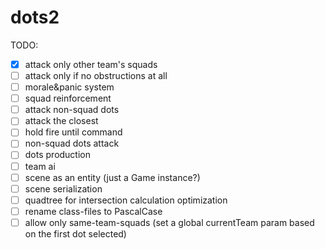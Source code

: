 # dots2

TODO:
- [x] attack only other team's squads
- [ ] attack only if no obstructions at all
- [ ] morale&panic system
- [ ] squad reinforcement
- [ ] attack non-squad dots
- [ ] attack the closest
- [ ] hold fire until command
- [ ] non-squad dots attack
- [ ] dots production
- [ ] team ai
- [ ] scene as an entity (just a Game instance?)
- [ ] scene serialization
- [ ] quadtree for intersection calculation optimization
- [ ] rename class-files to PascalCase
- [ ] allow only same-team-squads (set a global currentTeam param based on the first dot selected)
